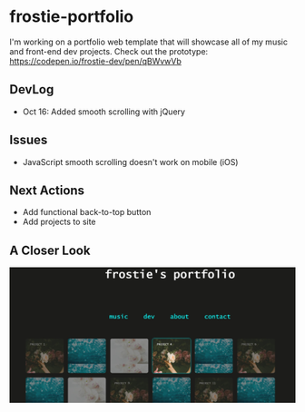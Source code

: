 # frostie-portfolio
I'm working on a portfolio web template that will showcase all of my music and front-end dev projects. Check out the prototype: https://codepen.io/frostie-dev/pen/qBWvwVb

## DevLog
- Oct 16: Added smooth scrolling with jQuery

## Issues
- JavaScript smooth scrolling doesn't work on mobile (iOS)

## Next Actions
- Add functional back-to-top button
- Add projects to site

## A Closer Look

![alt_text](https://github.com/frostie/frostie-portfolio/blob/master/frostie-portfolio.jpg)
